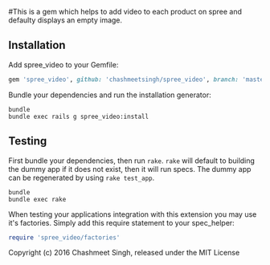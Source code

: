 

#This is a gem which helps to add video to each product on spree and defaulty displays an empty image.

Installation
------------

Add spree_video to your Gemfile:

```ruby
gem 'spree_video', github: 'chashmeetsingh/spree_video', branch: 'master'
```

Bundle your dependencies and run the installation generator:

```shell
bundle
bundle exec rails g spree_video:install
```

Testing
-------

First bundle your dependencies, then run `rake`. `rake` will default to building the dummy app if it does not exist, then it will run specs. The dummy app can be regenerated by using `rake test_app`.

```shell
bundle
bundle exec rake
```

When testing your applications integration with this extension you may use it's factories.
Simply add this require statement to your spec_helper:

```ruby
require 'spree_video/factories'
```

Copyright (c) 2016 Chashmeet Singh, released under the MIT License
